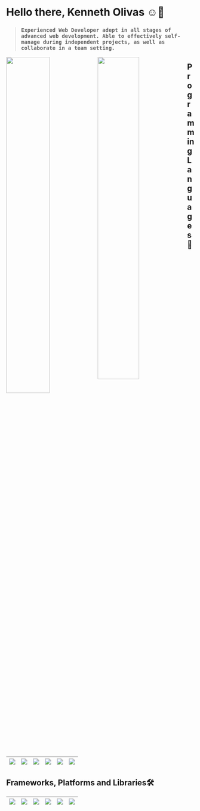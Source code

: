 
# Hello there, Kenneth Olivas ☺👋

> ### `Experienced Web Developer adept in all stages of advanced web development. Able to effectively self-manage during independent projects, as well as collaborate in a team setting.`


<img align="left" width="48%" src="https://github-readme-stats.vercel.app/api?username=KennethOlivas&show_icons=true&theme=tokyonight"/>

<img align="left" width="47%" src="https://github-readme-stats.vercel.app/api/top-langs/?username=anuraghazra&layout=compact&show_icons=true&theme=tokyonight"/>

## Programming Languages 🤩
| <img align="center" atl="javascript" src="https://img.shields.io/badge/javascript-%23323330.svg?style=for-the-badge&logo=javascript&logoColor=5E87CE&color=1A1B27"/> | <img align="center" atl="pyhton" src="https://img.shields.io/badge/python-3670A0?style=for-the-badge&logo=python&logoColor=5E87CE&color=1A1B27"/> |<img align="center" atl="C#" src="https://img.shields.io/badge/c%23-%23239120.svg?style=for-the-badge&logo=c-sharp&logoColor=5E87CE&color=1A1B27"/>  | <img align="center" atl="kotlin" src="https://img.shields.io/badge/kotlin-%230095D5.svg?style=for-the-badge&logo=kotlin&logoColor=5E87CE&color=1A1B27"/> |<img align="center" atl="java" src="https://img.shields.io/badge/java-%23ED8B00.svg?style=for-the-badge&logo=java&logoColor=5E87CE&color=1A1B27"/>| <img align="center" atl="typescript" src="https://img.shields.io/badge/typescript-%23007ACC.svg?style=for-the-badge&logo=typescript&logoColor=5E87CE&color=1A1B27"/>| 
|--|--|--|--|--|--|

## Frameworks, Platforms and Libraries🛠
| <img align="center" atl="react" src="https://img.shields.io/badge/react-%2320232a.svg?style=for-the-badge&logo=react&logoColor=BE90F2&color=1A1B27"/> | <img align="center" atl="svelte" src="https://img.shields.io/badge/svelte-%23f1413d.svg?style=for-the-badge&logo=svelte&logoColor=BE90F2&color=1A1B27"/> | <img align="center" atl="svelte" src="https://img.shields.io/badge/vuejs-%2335495e.svg?style=for-the-badge&logo=vuedotjs&logoColor=BE90F2&color=1A1B27"/> | <img align="center" atl="svelte" src="https://img.shields.io/badge/Next-black?style=for-the-badge&logo=next.js&logoColor=BE90F2&color=1A1B27"/> | <img align="center" atl="svelte" src="https://img.shields.io/badge/.NET-5C2D91?style=for-the-badge&logo=.net&logoColor=BE90F2&color=1A1B27"/>  | <img align="center" atl="svelte" src="https://img.shields.io/badge/flask-%23000.svg?style=for-the-badge&logo=flask&logoColor=BE90F2&color=1A1B27"/> |
|--|--|--|--|--|--|
